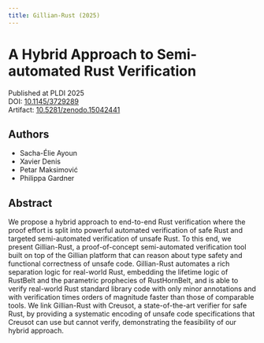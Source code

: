 ```yaml
---
title: Gillian-Rust (2025)
---
```


# A Hybrid Approach to Semi-automated Rust Verification

Published at PLDI 2025 \
DOI: [10.1145/3729289](https://doi.org/10.1145/3729289) \
Artifact: [10.5281/zenodo.15042441](https://doi.org/10.5281/zenodo.15042441)

## Authors
- Sacha-Élie Ayoun
- Xavier Denis
- Petar Maksimović
- Philippa Gardner

## Abstract
We propose a hybrid approach to end-to-end Rust verification where the proof effort is split into powerful automated verification of safe Rust and targeted semi-automated verification of unsafe Rust.
To this end, we present Gillian-Rust, a proof-of-concept semi-automated verification tool built on top of the Gillian platform that can reason about type safety and functional correctness of unsafe code. Gillian-Rust automates a rich separation logic for real-world Rust, embedding the lifetime logic of RustBelt and the parametric prophecies of RustHornBelt, and is able to verify real-world Rust standard library code with only minor annotations and with verification times orders of magnitude faster than those of comparable tools.
We link Gillian-Rust with Creusot, a state-of-the-art verifier for safe Rust, by providing a systematic encoding of unsafe code specifications that Creusot can use but cannot verify, demonstrating the feasibility of our hybrid approach.
